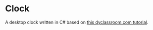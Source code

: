 # Clock

A desktop clock written in C# based on [this dyclassroom.com tutorial](https://www.dyclassroom.com/csharp-project/how-to-create-a-digital-clock-in-csharp-using-visual-studio).
